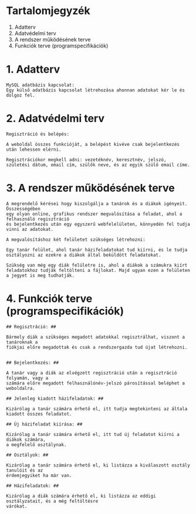 # Tartalomjegyzék #

1. Adatterv
2. Adatvédelmi terv
3. A rendszer működésének terve
4. Funkciók terve (programspecifikációk)



#	1. Adatterv #
	
	MySQL adatbázis kapcsolat:
	Egy külső adatbázis kapcsolat létrehozása ahonnan adatokat kér le és dolgoz fel.
  

#	2. Adatvédelmi terv #

	Regisztráció és belépés:
	
	A weboldal összes funkcióját, a belépést kivéve csak bejelentkezés után lehessen elérni.
	
	Regisztrációkor megkell adni: vezetéknév, keresztnév, jelszó, születési dátum, email cím, szülők neve, és az egyik szülő email címe.
	

#	3. A rendszer működésének terve #

	A megrendelő kérései hogy kiszolgálja a tanárok és a diákok igényeit. Összességében 
	egy olyan online, grafikus rendszer megvalósítása a feladat, ahol a felhasználó regisztráció
	és bejelentkezés után egy egyszerű webfelelületen, könnyedén fel tudja vinni az adatokat.
	
	A megvalósításhoz két felületet szükséges létrehozni:
 
	Egy tanár felület, ahol tanár házifeladatokat tud kiírni, és le tudja osztályozni az ezekre a diákok által beküldött feladatokat.
	
	Szükség van még egy diák felületre is, ahol a diákok a számukra kiírt feladatokhoz tudják feltölteni a fájlokat. Majd ugyan ezen a felületen a jegyet is meg tudhatják.


#	4. Funkciók terve (programspecifikációk) #

	## Regisztráció: ##
	
	Bármely diák a szükséges megadott adatokkal regisztrálhat, viszont a tanároknak a 
	fiókjai előre megadottak és csak a rendszergazda tud újat létrehozni.

	
	## Bejelentkezés: ##
	
	A tanár vagy a diák az elvégzett regisztráció után a regisztráció folyamán, vagy a 
	számára előre megadott felhasználónév-jelszó párosítással beléphet a weboldalra.
	
	## Jelenleg kiadott házifeladatok: ##
	
	Kizárólag a tanár számára érhető el, itt tudja megtekinteni az általa kiadott összes feladatot.
	
	## Új házifeladat kiírása: ##
	
	Kizárólag a tanár számára érhető el, itt tud új feladatot kiírni a diákok számára,
	a megfelelő osztálynak.
	
	## Osztályok: ##
	
	Kizárólag a tanár számára érhető el, ki listázza a kiválaszott osztály tanulóit és az
	érdemjegyiket ha már van.
	
	## Házifeladatok: ##
	
	Kizárólag a diák számára érhető el, ki listázza az eddigi osztályzatait, és a még feltöltésre
	várókat.



